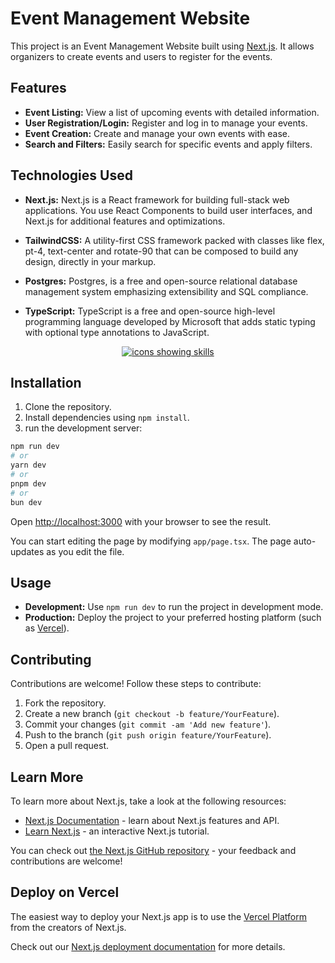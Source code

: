 # Event Management Website

This project is an Event Management Website built using [Next.js](https://nextjs.org/). It allows organizers to create events and users to register for the events.

## Features

- **Event Listing:** View a list of upcoming events with detailed information.
- **User Registration/Login:** Register and log in to manage your events.
- **Event Creation:** Create and manage your own events with ease.
- **Search and Filters:** Easily search for specific events and apply filters.

## Technologies Used

- **Next.js:** Next.js is a React framework for building full-stack web applications. You use React Components to build user interfaces, and Next.js for additional features and optimizations.

- **TailwindCSS:** A utility-first CSS framework packed with classes like flex, pt-4, text-center and rotate-90 that can be composed to build any design, directly in your markup.

- **Postgres:** Postgres, is a free and open-source relational database management system emphasizing extensibility and SQL compliance.

- **TypeScript:** TypeScript is a free and open-source high-level programming language developed by Microsoft that adds static typing with optional type annotations to JavaScript.

<p align="center">
  <a href="https://skillicons.dev">
    <img alt="icons showing skills" src="https://skillicons.dev/icons?i=nextjs,tailwind,postgres,ts" />
  </a>
</p>

## Installation

1. Clone the repository.
2. Install dependencies using `npm install`.
3. run the development server:

```bash
npm run dev
# or
yarn dev
# or
pnpm dev
# or
bun dev
```

Open [http://localhost:3000](http://localhost:3000) with your browser to see the result.

You can start editing the page by modifying `app/page.tsx`. The page auto-updates as you edit the file.

## Usage

- **Development:** Use `npm run dev` to run the project in development mode.
- **Production:** Deploy the project to your preferred hosting platform (such as [Vercel](https://vercel.com/)).

## Contributing

Contributions are welcome! Follow these steps to contribute:

1. Fork the repository.
2. Create a new branch (`git checkout -b feature/YourFeature`).
3. Commit your changes (`git commit -am 'Add new feature'`).
4. Push to the branch (`git push origin feature/YourFeature`).
5. Open a pull request.

## Learn More

To learn more about Next.js, take a look at the following resources:

- [Next.js Documentation](https://nextjs.org/docs) - learn about Next.js features and API.
- [Learn Next.js](https://nextjs.org/learn) - an interactive Next.js tutorial.

You can check out [the Next.js GitHub repository](https://github.com/vercel/next.js/) - your feedback and contributions are welcome!

## Deploy on Vercel

The easiest way to deploy your Next.js app is to use the [Vercel Platform](https://vercel.com/new?utm_medium=default-template&filter=next.js&utm_source=create-next-app&utm_campaign=create-next-app-readme) from the creators of Next.js.

Check out our [Next.js deployment documentation](https://nextjs.org/docs/deployment) for more details.

